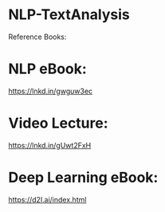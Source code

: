 # NLP-TextAnalysis

Reference Books:

NLP eBook:
=================
https://lnkd.in/gwguw3ec

Video Lecture:
=================
https://lnkd.in/gUwt2FxH

Deep Learning eBook:
========================
https://d2l.ai/index.html
